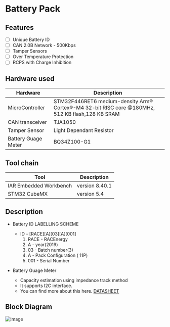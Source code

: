 # Battery Pack

## Features
- [ ] Unique Battery ID
- [ ] CAN 2.0B Network - 500Kbps
- [ ] Tamper Sensors
- [ ] Over Temperature Protection
- [ ] RCPS with Charge Inhibition

## Hardware used
 |Hardware <?dbfo bgcolor="dark brown"?>             |Description <?dbfo bgcolor="dark brown"?>|
 |---|---|
 |MicroController       | STM32F446RET6 medium-density Arm® Cortex®-M4 32-bit RISC core @180MHz, 512 KB flash,128 KB SRAM|
 |CAN transceiver       |TJA1050|
 |Tamper Sensor         |Light Dependant Resistor|
 | Battery Guage Meter  |BQ34Z100-G1|
 
## Tool chain
|Tool <?dbfo bgcolor="dark brown"?>|Description <?dbfo bgcolor="dark brown"?>|
|---|---|
|IAR Embedded Workbench|version 8.40.1|
|STM32 CubeMX|version 5.4|

## Description
* Battery ID LABELLING SCHEME
     
     * ID - [RACE][A][03][A][001]
       1.  RACE - RACEnergy             
       2.  A - year(2019)
       3.  03 - Batch number(3)
       4.  A - Pack Configuration ( 11P)
       5.  001 - Serial Number
 
* Battery Guage Meter
    * Capacity estimation using impedance track method 
    * It supports I2C interface.
    * You can find more about this here. [DATASHEET](http://www.ti.com/lit/ds/symlink/bq34z100-g1.pdf)

## Block Diagram
![image](https://github.com/vatsava-rac/Battery_Pack/blob/master/Docs/block%20diagram/battery_blockdiagram_v_1_2.jpg)
